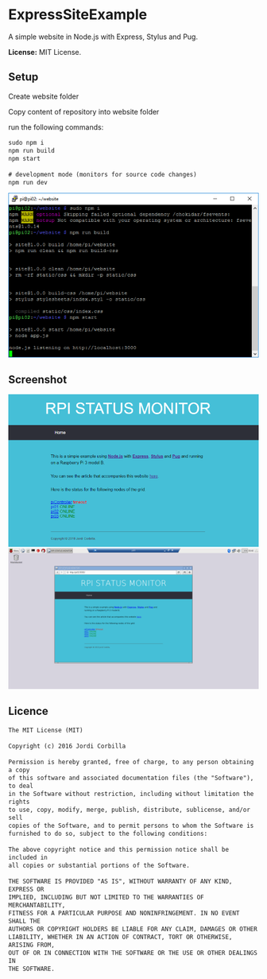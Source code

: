 # ExpressSiteExample
A simple website in Node.js with Express, Stylus and Pug.

**License:** MIT License.

## Setup
Create website folder

Copy content of repository into website folder

run the following commands:
```
sudo npm i
npm run build
npm start

# development mode (monitors for source code changes)
npm run dev
```
![Screenshot](https://github.com/JordiCorbilla/ExpressSiteExample/blob/master/runningweb.png)

## Screenshot

![Screenshot](https://github.com/JordiCorbilla/ExpressSiteExample/blob/master/rpimonitor.png)
![Screenshot](https://github.com/JordiCorbilla/ExpressSiteExample/blob/master/rdppi.png)

**Licence**
-------

    The MIT License (MIT)
    
    Copyright (c) 2016 Jordi Corbilla
    
    Permission is hereby granted, free of charge, to any person obtaining a copy
    of this software and associated documentation files (the "Software"), to deal
    in the Software without restriction, including without limitation the rights
    to use, copy, modify, merge, publish, distribute, sublicense, and/or sell
    copies of the Software, and to permit persons to whom the Software is
    furnished to do so, subject to the following conditions:
    
    The above copyright notice and this permission notice shall be included in
    all copies or substantial portions of the Software.
    
    THE SOFTWARE IS PROVIDED "AS IS", WITHOUT WARRANTY OF ANY KIND, EXPRESS OR
    IMPLIED, INCLUDING BUT NOT LIMITED TO THE WARRANTIES OF MERCHANTABILITY,
    FITNESS FOR A PARTICULAR PURPOSE AND NONINFRINGEMENT. IN NO EVENT SHALL THE
    AUTHORS OR COPYRIGHT HOLDERS BE LIABLE FOR ANY CLAIM, DAMAGES OR OTHER
    LIABILITY, WHETHER IN AN ACTION OF CONTRACT, TORT OR OTHERWISE, ARISING FROM,
    OUT OF OR IN CONNECTION WITH THE SOFTWARE OR THE USE OR OTHER DEALINGS IN
    THE SOFTWARE.
